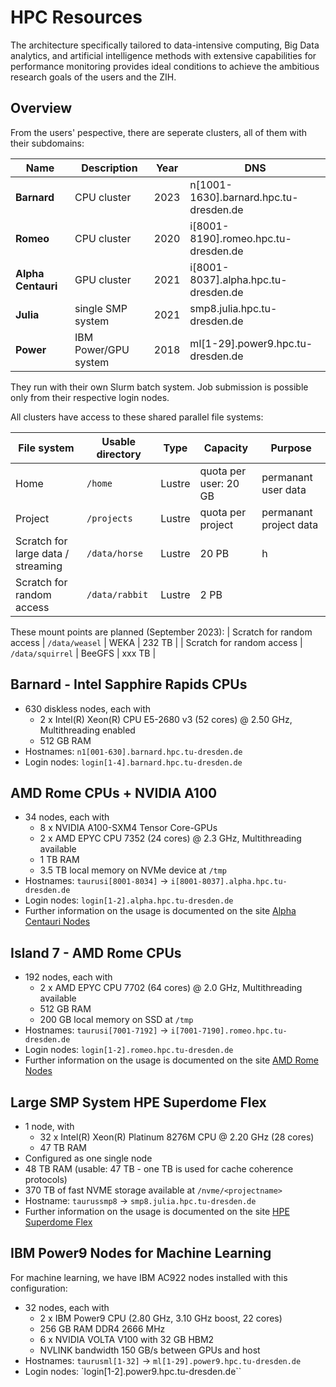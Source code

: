 # HPC Resources

The architecture specifically tailored to data-intensive computing, Big Data
analytics, and artificial intelligence methods with extensive capabilities
for performance monitoring provides ideal conditions to achieve the ambitious
research goals of the users and the ZIH.

## Overview

From the users' pespective, there are seperate clusters, all of them with their subdomains:

| Name | Description | Year| DNS |
| --- | --- | --- | --- |
| **Barnard** | CPU cluster |2023| n[1001-1630].barnard.hpc.tu-dresden.de |
| **Romeo** | CPU cluster |2020|i[8001-8190].romeo.hpc.tu-dresden.de |
| **Alpha Centauri** | GPU cluster |2021|i[8001-8037].alpha.hpc.tu-dresden.de |
| **Julia** | single SMP system |2021|smp8.julia.hpc.tu-dresden.de |
| **Power** | IBM Power/GPU system |2018|ml[1-29].power9.hpc.tu-dresden.de |

They run with their own Slurm batch system. Job submission is possible only from
their respective login nodes.

All clusters have access to these shared parallel file systems:

| File system | Usable directory | Type | Capacity | Purpose |
| --- | --- | --- | --- | --- |
| Home | `/home` | Lustre | quota per user: 20 GB | permanant user data |
| Project | `/projects` | Lustre | quota per project | permanant project data |
| Scratch for large data / streaming | `/data/horse` | Lustre | 20 PB | h
| Scratch for random access | `/data/rabbit` | Lustre | 2 PB |

These mount points are planned (September 2023):
| Scratch for random access | `/data/weasel` | WEKA | 232 TB |
| Scratch for random access | `/data/squirrel` | BeeGFS | xxx TB |

## Barnard - Intel Sapphire Rapids CPUs

- 630 diskless nodes, each with
    - 2 x Intel(R) Xeon(R) CPU E5-2680 v3 (52 cores) @ 2.50 GHz, Multithreading enabled
    - 512 GB RAM
- Hostnames: `n1[001-630].barnard.hpc.tu-dresden.de`
- Login nodes: `login[1-4].barnard.hpc.tu-dresden.de`

## AMD Rome CPUs + NVIDIA A100

- 34 nodes, each with
    - 8 x NVIDIA A100-SXM4 Tensor Core-GPUs
    - 2 x AMD EPYC CPU 7352 (24 cores) @ 2.3 GHz, Multithreading available
    - 1 TB RAM
    - 3.5 TB local memory on NVMe device at `/tmp`
- Hostnames: `taurusi[8001-8034]`  -> `i[8001-8037].alpha.hpc.tu-dresden.de`
- Login nodes: `login[1-2].alpha.hpc.tu-dresden.de`
- Further information on the usage is documented on the site [Alpha Centauri Nodes](alpha_centauri.md)

## Island 7 - AMD Rome CPUs

- 192 nodes, each with
    - 2 x AMD EPYC CPU 7702 (64 cores) @ 2.0 GHz, Multithreading available
    - 512 GB RAM
    - 200 GB local memory on SSD at `/tmp`
- Hostnames: `taurusi[7001-7192]` -> `i[7001-7190].romeo.hpc.tu-dresden.de`
- Login nodes: `login[1-2].romeo.hpc.tu-dresden.de`
- Further information on the usage is documented on the site [AMD Rome Nodes](rome_nodes.md)

## Large SMP System HPE Superdome Flex

- 1 node, with
    - 32 x Intel(R) Xeon(R) Platinum 8276M CPU @ 2.20 GHz (28 cores)
    - 47 TB RAM
- Configured as one single node
- 48 TB RAM (usable: 47 TB - one TB is used for cache coherence protocols)
- 370 TB of fast NVME storage available at `/nvme/<projectname>`
- Hostname: `taurussmp8` -> `smp8.julia.hpc.tu-dresden.de`
- Further information on the usage is documented on the site [HPE Superdome Flex](sd_flex.md)

## IBM Power9 Nodes for Machine Learning

For machine learning, we have IBM AC922 nodes installed with this configuration:

- 32 nodes, each with
    - 2 x IBM Power9 CPU (2.80 GHz, 3.10 GHz boost, 22 cores)
    - 256 GB RAM DDR4 2666 MHz
    - 6 x NVIDIA VOLTA V100 with 32 GB HBM2
    - NVLINK bandwidth 150 GB/s between GPUs and host
- Hostnames: `taurusml[1-32]` -> `ml[1-29].power9.hpc.tu-dresden.de`
- Login nodes: `login[1-2].power9.hpc.tu-dresden.de``
